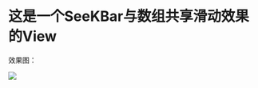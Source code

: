 # 这是一个SeeKBar与数组共享滑动效果的View

效果图：

![](https://github.com/ruzhan123/HorizontalNumberView/raw/master/gif/number_view.gif)